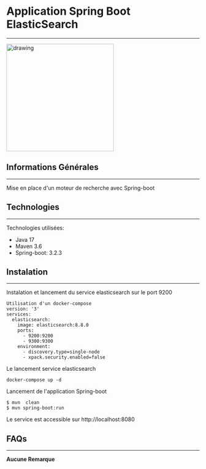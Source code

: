 ## <h1>Application Spring Boot ElasticSearch</h1>
***
<img src="https://spring.io/img/og-spring.png" alt="drawing" height="280px"/>

## Informations Générales
***
Mise en place d'un moteur de recherche avec Spring-boot
## Technologies
***
Technologies utilisées:
* Java 17 
* Maven 3.6
* Spring-boot: 3.2.3
## Instalation
***
Instalation et lancement du service elasticsearch sur le port 9200
```
Utilisation d'un docker-compose
version: '3'
services:
  elasticsearch:
    image: elasticsearch:8.8.0
    ports:
      - 9200:9200
      - 9300:9300
    environment:
      - discovery.type=single-node
      - xpack.security.enabled=false
```
Le lancement service elasticsearch<br>
```
docker-compose up -d
```
Lancement de l'application Spring-boot<br>
```
$ mvn  clean
$ mvn spring-boot:run
```
Le service est accessible sur http://localhost:8080

## FAQs
***
**Aucune Remarque**
